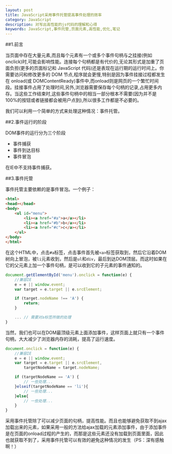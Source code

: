 ```yaml
---
layout: post
title: JavaScript采用事件托管提高事件处理的效率
category: JavaScript
description: 对写出高性能的js代码的理解和心得
keywords: JavaScript,事件托管,页面元素,高性能,优化,笔记
---
```


##1.前言

当页面中存在大量元素,而且每个元素有一个或多个事件句柄与之挂接(例如 onclick)时,可能会影响性能。连接每个句柄都是有代价的,无论其形式是加重了页面负担(更多的页面标记和 JavaScript 代码)还是表现在运行期的运行时间上。你需要访问和修改更多的 DOM 节点,程序就会更慢,特别是因为事件挂接过程都发生在 onload(或 DOMContentReady)事件中,而onload则是网页的一个繁忙时间段。挂接事件占用了处理时间,另外,浏览器需要保存每个句柄的记录,占用更多内存。当这些工作结束时,这些事件句柄中的相当一部分根本不需要(因为并不是 100%的按钮或者链接都会被用户点到),所以很多工作都是不必要的。

我们可以利用一个简单的方式来处理这种情况：事件托管。

##2.事件运行的阶段

DOM事件的运行分为三个阶段

- 事件捕获
- 事件到达目标
- 事件冒泡

在IE中不支持事件捕获。

##3.事件托管

事件托管主要依赖的是事件冒泡。一个例子：

```HTML
<html>
<head></head>
<body>
    <ul id="menu">
        <li><a href="#a">a</a></li>
        <li><a href="#b">b</a></li>
        <li><a href="#c">c</a></li>
    </ul>
</body>
</html>
```

在这个HTML中，点击`#a`标签，点击事件首先被`<a>`标签获取到，然后它沿着DOM树向上冒泡，被`li`元素收到，然后是`ul`和`div`，最后到达DOM顶层。而这时如果在它的父元素上加一个事件句柄，是可以收到它的子元素的事件通知的。

```JavaScript
document.getElementById('menu').onclick = function(e) {
    //兼容IE
    e = e || window.event;
    var target = e.target || e.srcElement;

    if (target.nodeName !== 'A') {
        return;
    }

    ... // 需要对a标签所做的处理
}
```	

当然，我们也可以在DOM最顶级元素上面添加事件，这样页面上就只有一个事件句柄，大大减少了浏览器内存的消耗，提高了运行速度。

```JavaScript
document.onclick = function(e) {
    //兼容IE
    e = e || window.event;
    var target = e.target || e.srcElement,
        targetNodeName = target.nodeName;

    if (targetNodeName == 'A') {
        // 一些处理...
    }elseif(targetNodeName == 'li'){
        // 一些处理...
    }else{
        // 一些处理...
    }
}

```

采用事件托管除了可以减少页面的句柄，提高性能。而且也能够避免获取不到ajax加载出来的元素，如果采用一般的方法给ajax加载的元素添加事件，由于添加事件是在页面的onload过程的产生的，而那是这些元素还没有加载到页面里面，因此也就获取不到了，采用事件托管可以有效的避免这种情况的发生（PS：深有感触啊！）


